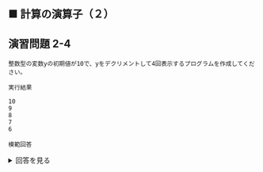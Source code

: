 ## ■ 計算の演算子（２）

## 演習問題 2-4

```
整数型の変数yの初期値が10で、yをデクリメントして4回表示するプログラムを作成してください。
```

`実行結果`

```
10
9
8
7
6
```

`模範回答`
<details>
<summary>回答を見る</summary>

```c
#include <stdio.h>

main()
{
    int y = 10;
    printf("%d\n", y);
    y--;
    printf("%d\n", y);
    y--;
    printf("%d\n", y);
    y--;
    printf("%d\n", y);
    y--;
    printf("%d\n", y);
}
```
</details>